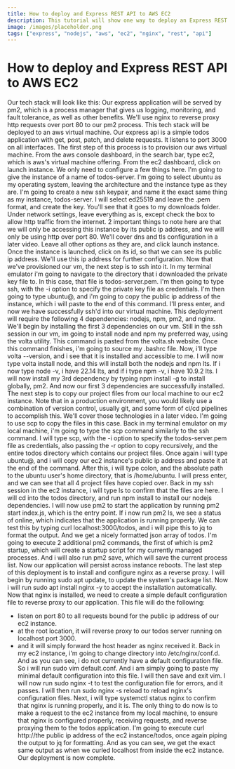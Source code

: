 ```yaml
---
title: How to deploy and Express REST API to AWS EC2
description: This tutorial will show one way to deploy an Express REST API to an EC2 instance using Nginx as a reverse proxy.
image: /images/placeholder.png
tags: ["express", "nodejs", "aws", "ec2", "nginx", "rest", "api"]
---
```


# How to deploy and Express REST API to AWS EC2

Our tech stack will look like this:
Our express application will be served by pm2, which is a process manager that gives us logging, monitoring, and fault tolerance, as well as other benefits.
We'll use nginx to reverse proxy http requests over port 80 to our pm2 process.
This tech stack will be deployed to an aws virtual machine.
Our express api is a simple todos application with get, post, patch, and delete requests.
It listens to port 3000 on all interfaces.
The first step of this process is to provision our aws virtual machine.
From the aws console dashboard, in the search bar, type ec2, which is aws's virtual machine offering.
From the ec2 dashboard, click on launch instance.
We only need to configure a few things here.
I'm going to give the instance of a name of todos-server.
I'm going to select ubuntu as my operating system, leaving the architecture and the instance type as they are.
I'm going to create a new ssh keypair, and name it the exact same thing as my instance, todos-server.
I will select ed25519 and leave the .pem format, and create the key.
You'll see that it goes to my downloads folder.
Under network settings, leave everything as is, except check the box to allow http traffic from the internet.
2 important things to note here are that we will only be accessing this instance by its public ip address, and we will only be using http over port 80.
We'll cover dns and tls configuration in a later video.
Leave all other options as they are, and click launch instance.
Once the instance is launched, click on its id, so that we can see its public ip address.
We'll use this ip address for further configuration.
Now that we've provisioned our vm, the next step is to ssh into it.
In my terminal emulator i'm going to navigate to the directory that i downloaded the private key file to.
In this case, that file is todos-server.pem.
I'm then going to type ssh, with the -i option to specify the private key file as credentials.
I'm then going to type ubuntu@, and i'm going to copy the public ip address of the instance, which i will paste to the end of this command.
I'll press enter, and now we have successfully ssh'd into our virtual machine.
This deployment will require the following 4 dependencies: nodejs, npm, pm2, and nginx.
We'll begin by installing the first 3 dependencies on our vm.
Still in the ssh session in our vm, im going to install node and npm my preferred way, using the volta utility.
This command is pasted from the volta.sh website.
Once this command finishes, i'm going to source my .bashrc file.
Now, i'll type volta --version, and i see that it is installed and accessible to me.
I will now type volta install node, and this will install both the nodejs and npm lts.
If i now type node -v, i have 22.14 lts, and if i type npm -v, i have 10.9.2 lts.
I will now install my 3rd dependency by typing npm install -g to install globally, pm2.
And now our first 3 dependencies are successfully installed.
The next step is to copy our project files from our local machine to our ec2 instance.
Note that in a production environment, you would likely use a combination of version control, usually git, and some form of ci/cd pipelines to accomplish this.
We'll cover those technologies in a later video.
I'm going to use scp to copy the files in this case.
Back in my terminal emulator on my local machine, i'm going to type the scp command similarly to the ssh command.
I will type scp, with the -i option to specify the todos-server.pem file as credentials, also passing the -r option to copy recursively, and the entire todos directory which contains our project files.
Once again i will type ubuntu@, and i will copy our ec2 instance's public ip address and paste it at the end of the command.
After this, i will type colon, and the absolute path to the ubuntu user's home directory, that is /home/ubuntu.
I will press enter, and we can see that all 4 project files have copied over.
Back in my ssh session in the ec2 instance, i will type ls to confirm that the files are here.
I will cd into the todos directory, and run npm install to install our nodejs dependencies.
I will now use pm2 to start the application by running pm2 start index.js, which is the entry point.
If i now run pm2 ls, we see a status of online, which indicates that the application is running properly.
We can test this by typing curl localhost:3000/todos, and i will pipe this to jq to format the output.
And we get a nicely formatted json array of todos.
I'm going to execute 2 additional pm2 commands, the first of which is pm2 startup, which will create a startup script for my currently managed processes.
And i will also run pm2 save, which will save the current process list.
Now our application will persist across instance reboots.
The last step of this deployment is to install and configure nginx as a reverse proxy.
I will begin by running sudo apt update, to update the system's package list.
Now i will run sudo apt install nginx -y to accept the installation automatically.
Now that nginx is installed, we need to create a simple default configuration file to reverse proxy to our application.
This file will do the following:

- listen on port 80 to all requests bound for the public ip address of our ec2 instance.
- at the root location, it will reverse proxy to our todos server running on localhost port 3000.
- and it will simply forward the host header as nginx received it.
  Back in my ec2 instance, i'm going to change directory into /etc/nginx/conf.d.
  And as you can see, i do not currently have a default configuration file.
  So i will run sudo vim default.conf.
  And i am simply going to paste my minimal default configuration into this file.
  I will then save and exit vim.
  I will now run sudo nginx -t to test the configuration file for errors, and it passes.
  I will then run sudo nginx -s reload to reload nginx's configuration files.
  Next, i will type systemctl status nginx to confirm that nginx is running properly, and it is.
  The only thing to do now is to make a request to the ec2 instance from my local machine, to ensure that nginx is configured properly, receiving requests, and reverse proxying them to the todos application.
  I'm going to execute curl http://the public ip address of the ec2 instance/todos, once again piping the output to jq for formatting.
  And as you can see, we get the exact same output as when we curled localhost from inside the ec2 instance.
  Our deployment is now complete.
